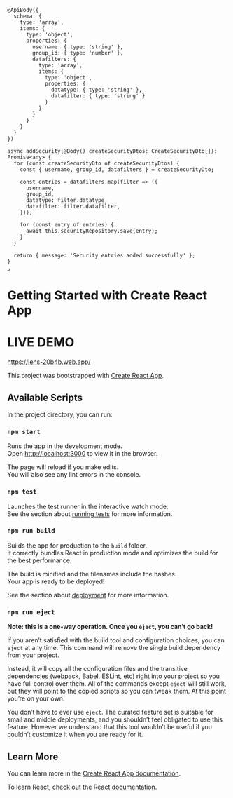 ```
@ApiBody({
  schema: {
    type: 'array',
    items: {
      type: 'object',
      properties: {
        username: { type: 'string' },
        group_id: { type: 'number' },
        datafilters: {
          type: 'array',
          items: {
            type: 'object',
            properties: {
              datatype: { type: 'string' },
              datafilter: { type: 'string' }
            }
          }
        }
      }
    }
  }
})

async addSecurity(@Body() createSecurityDtos: CreateSecurityDto[]): Promise<any> {
  for (const createSecurityDto of createSecurityDtos) {
    const { username, group_id, datafilters } = createSecurityDto;

    const entries = datafilters.map(filter => ({
      username,
      group_id,
      datatype: filter.datatype,
      datafilter: filter.datafilter,
    }));

    for (const entry of entries) {
      await this.securityRepository.save(entry);
    }
  }

  return { message: 'Security entries added successfully' };
}
ر

```


# Getting Started with Create React App

# LIVE DEMO
https://lens-20b4b.web.app/

This project was bootstrapped with [Create React App](https://github.com/facebook/create-react-app).

## Available Scripts

In the project directory, you can run:

### `npm start`

Runs the app in the development mode.\
Open [http://localhost:3000](http://localhost:3000) to view it in the browser.

The page will reload if you make edits.\
You will also see any lint errors in the console.

### `npm test`

Launches the test runner in the interactive watch mode.\
See the section about [running tests](https://facebook.github.io/create-react-app/docs/running-tests) for more information.

### `npm run build`

Builds the app for production to the `build` folder.\
It correctly bundles React in production mode and optimizes the build for the best performance.

The build is minified and the filenames include the hashes.\
Your app is ready to be deployed!

See the section about [deployment](https://facebook.github.io/create-react-app/docs/deployment) for more information.

### `npm run eject`

**Note: this is a one-way operation. Once you `eject`, you can’t go back!**

If you aren’t satisfied with the build tool and configuration choices, you can `eject` at any time. This command will remove the single build dependency from your project.

Instead, it will copy all the configuration files and the transitive dependencies (webpack, Babel, ESLint, etc) right into your project so you have full control over them. All of the commands except `eject` will still work, but they will point to the copied scripts so you can tweak them. At this point you’re on your own.

You don’t have to ever use `eject`. The curated feature set is suitable for small and middle deployments, and you shouldn’t feel obligated to use this feature. However we understand that this tool wouldn’t be useful if you couldn’t customize it when you are ready for it.

## Learn More

You can learn more in the [Create React App documentation](https://facebook.github.io/create-react-app/docs/getting-started).

To learn React, check out the [React documentation](https://reactjs.org/).

